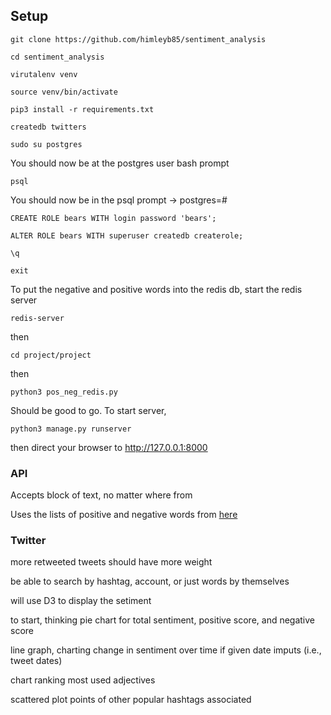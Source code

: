 ## Setup

`git clone https://github.com/himleyb85/sentiment_analysis`

`cd sentiment_analysis`

`virutalenv venv`

`source venv/bin/activate`

`pip3 install -r requirements.txt`

`createdb twitters`

`sudo su postgres`

You should now be at the postgres user bash prompt

`psql`

You should now be in the psql prompt -> postgres=#

`CREATE ROLE bears WITH login password 'bears';`

`ALTER ROLE bears WITH superuser createdb createrole;`

`\q`

`exit`

To put the negative and positive words into the redis db, start the redis server

`redis-server`

then

`cd project/project`

then 

`python3 pos_neg_redis.py`


Should be good to go.  To start server,

`python3 manage.py runserver`

then direct your browser to http://127.0.0.1:8000


### API
Accepts block of text, no matter where from

Uses the lists of positive and negative words from [here](http://www.cs.uic.edu/~liub/FBS/sentiment-analysis.html#lexicon)

### Twitter

more retweeted tweets should have more weight

be able to search by hashtag, account, or just words by themselves

will use D3 to display the setiment

to start, thinking pie chart for total sentiment, positive score, and negative score

line graph, charting change in sentiment over time if given date imputs (i.e., tweet dates)

chart ranking most used adjectives

scattered plot points of other popular hashtags associated 